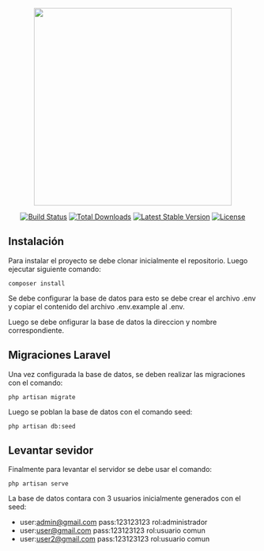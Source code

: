 <p align="center"><a href="https://laravel.com" target="_blank"><img src="https://raw.githubusercontent.com/laravel/art/master/logo-lockup/5%20SVG/2%20CMYK/1%20Full%20Color/laravel-logolockup-cmyk-red.svg" width="400"></a></p>

<p align="center">
<a href="https://travis-ci.org/laravel/framework"><img src="https://travis-ci.org/laravel/framework.svg" alt="Build Status"></a>
<a href="https://packagist.org/packages/laravel/framework"><img src="https://poser.pugx.org/laravel/framework/d/total.svg" alt="Total Downloads"></a>
<a href="https://packagist.org/packages/laravel/framework"><img src="https://poser.pugx.org/laravel/framework/v/stable.svg" alt="Latest Stable Version"></a>
<a href="https://packagist.org/packages/laravel/framework"><img src="https://poser.pugx.org/laravel/framework/license.svg" alt="License"></a>
</p>

## Instalación

Para instalar el proyecto se debe clonar inicialmente el repositorio. Luego ejecutar siguiente comando:

    composer install

Se debe configurar la base de datos para esto se debe crear el archivo .env y copiar el contenido del archivo .env.example al .env. 

Luego se debe onfigurar la base de datos la direccion y nombre correspondiente.

## Migraciones Laravel

Una vez configurada la base de datos, se deben realizar las migraciones con el comando:

    php artisan migrate
    
Luego se poblan la base de datos con el comando seed:

    php artisan db:seed


## Levantar sevidor

Finalmente para levantar el servidor se debe usar el comando:

    php artisan serve

La base de datos contara con 3 usuarios inicialmente generados con el seed:

* user:admin@gmail.com pass:123123123 rol:administrador
* user:user@gmail.com  pass:123123123 rol:usuario comun
* user:user2@gmail.com pass:123123123 rol:usuario comun
